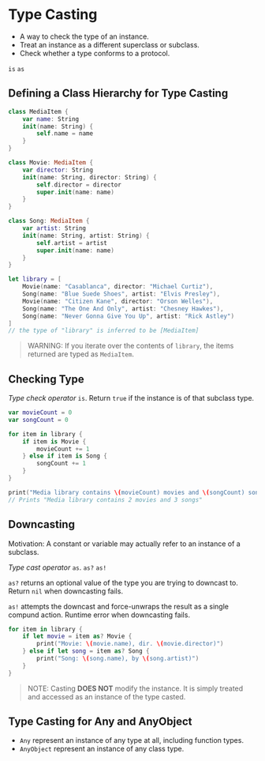 # Type Casting

- A way to check the type of an instance.
- Treat an instance as a different superclass or subclass.
- Check whether a type conforms to a protocol.

`is` `as`

## Defining a Class Hierarchy for Type Casting

```swift
class MediaItem {
    var name: String
    init(name: String) {
        self.name = name
    }
}

class Movie: MediaItem {
    var director: String
    init(name: String, director: String) {
        self.director = director
        super.init(name: name)
    }
}

class Song: MediaItem {
    var artist: String
    init(name: String, artist: String) {
        self.artist = artist
        super.init(name: name)
    }
}

let library = [
    Movie(name: "Casablanca", director: "Michael Curtiz"),
    Song(name: "Blue Suede Shoes", artist: "Elvis Presley"),
    Movie(name: "Citizen Kane", director: "Orson Welles"),
    Song(name: "The One And Only", artist: "Chesney Hawkes"),
    Song(name: "Never Gonna Give You Up", artist: "Rick Astley")
]
// the type of "library" is inferred to be [MediaItem]
```

> WARNING: If you iterate over the contents of `library`, the items returned are typed as `MediaItem`.

## Checking Type

_Type check operator_ `is`. Return `true` if the instance is of that subclass type.

```swift
var movieCount = 0
var songCount = 0

for item in library {
    if item is Movie {
        movieCount += 1
    } else if item is Song {
        songCount += 1
    }
}

print("Media library contains \(movieCount) movies and \(songCount) songs")
// Prints "Media library contains 2 movies and 3 songs"
```

## Downcasting

Motivation: A constant or variable may actually refer to an instance of a subclass.

_Type cast operator_ `as`. `as?` `as!`

`as?` returns an optional value of the type you are trying to downcast to. Return `nil` when downcasting fails.

`as!` attempts the downcast and force-unwraps the result as a single compund action. Runtime error when downcasting fails.

```swift
for item in library {
    if let movie = item as? Movie {
        print("Movie: \(movie.name), dir. \(movie.director)")
    } else if let song = item as? Song {
        print("Song: \(song.name), by \(song.artist)")
    }
}
```

> NOTE: Casting **DOES NOT** modify the instance. It is simply treated and accessed as an instance of the type casted.

## Type Casting for Any and AnyObject

- `Any` represent an instance of any type at all, including function types.
- `AnyObject` represent an instance of any class type.








